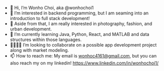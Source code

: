 - 👋 Hi, I’m Wonho Choi, aka @wonhochoi1
- 🌌 I’m interested in backend programming, but I am seaming into an introduction to full stack development!
- 📀 Aside from that, I am really interested in photography, fashion, and urban development.
- 🌱 I’m currently learning Java, Python, React, and MATLAB and data structures within those languages.
- 🫱🏻‍🫲🏾 I’m looking to collaborate on a possible app development project along with market modeling. 
- 📫 How to reach me: My email is wonhoc4161@gmail.com, but you can also reach my on my linkedin! https://www.linkedin.com/in/wonhochoi1/

<!---
wonhochoi1/wonhochoi1 is a ✨ special ✨ repository because its `README.md` (this file) appears on your GitHub profile.
You can click the Preview link to take a look at your changes.
--->
